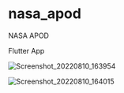 # nasa_apod

NASA APOD

Flutter App




![Screenshot_20220810_163954](https://user-images.githubusercontent.com/4019977/183890935-fdebd416-257e-4746-be25-8c4974bb2354.png)



![Screenshot_20220810_164015](https://user-images.githubusercontent.com/4019977/183891187-14baacd8-7bdd-4696-84fa-7e5f93ae7238.png)

